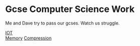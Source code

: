 # Gcse Computer Science Work
Me and Dave try to pass our gcses.
Watch us struggle.


[IOT](https://github.com/zveric/GcseComputerScienceWork/tree/main/IOT)                                          
[Memory](https://github.com/zveric/GcseComputerScienceWork/tree/main/Memory%20) 
[Compression](https://github.com/zveric/GcseComputerScienceWork/tree/main/Compression)
